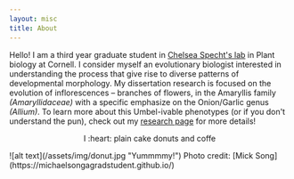 ```yaml
---
layout: misc
title: About
---
```

Hello! I am a third year graduate student in [Chelsea Specht's lab](http://blogs.cornell.edu/specht/) in Plant biology at  Cornell. I consider myself an evolutionary biologist interested in understanding the process that give rise to diverse patterns of developmental morphology. My dissertation research is focused on the evolution of inflorescences – branches of flowers, in the Amaryllis family *(Amaryllidaceae)* with a specific emphasize on the Onion/Garlic genus *(Allium)*. To learn more about this Umbel-ivable phenotypes (or if you don't understand the pun), check out my [research page](https://jesusthebotanist.github.io/projects/Umbels.html) for more details!

<p align="center">
  I :heart: plain cake donuts and coffe
</p> 
![alt text](/assets/img/donut.jpg "Yummmmy!")
Photo credit:  [Mick Song](https://michaelsongagradstudent.github.io/)  
